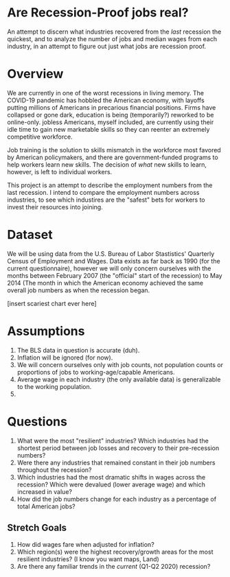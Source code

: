 # Are Recession-Proof jobs real?
An attempt to discern what industries recovered from the *last* recession the quickest, and to analyze the number of jobs and median wages from each industry, in an attempt to figure out just what jobs are recession proof.

# Overview

We are currently in one of the worst recessions in living memory. The COVID-19 pandemic has hobbled the American economy, with layoffs putting millions of Americans in precarious financial positions. Firms have collapsed or gone dark, education is being (temporarily?) reworked to be online-only. jobless Americans, myself included, are currently using their idle time to gain new marketable skills so they can reenter an extremely competitive workforce.

Job training is the solution to skills mismatch in the workforce most favored by American policymakers, and there are government-funded programs to help workers learn new skills. The decision of *what* new skills to learn, however, is left to individual workers.

This project is an attempt to describe the employment numbers from the last recession. I intend to compare the employment numbers across industries, to see which industires are the "safest" bets for workers to invest their resources into joining.

# Dataset

We will be using data from the U.S. Bureau of Labor Stastistics' Quarterly Census of Employment and Wages. Data exists as far back as 1990 (for the current questionnaire), however we will only concern ourselves with the months between February 2007 (the "official" start of the recession) to May 2014 (The month in which the American economy achieved the same overall job numbers as when the recession began.

[insert scariest chart ever here]

# Assumptions

1. The BLS data in question is accurate (duh).
2. Inflation will be ignored (for now).
3. We will concern ourselves only with job counts, not population counts or proportions of jobs to working-age/capable Americans.
4. Average wage in each industry (the only available data) is generalizable to the working population.
5. 

# Questions

1. What were the most "resilient" industries? Which industries had the shortest period between job losses and recovery to their pre-recession numbers?
2. Were there any industries that remained constant in their job numbers throughout the recession?
3. Which industries had the most dramatic shifts in wages across the recession? Which were devalued (lower average wage) and which increased in value?
4. How did the job numbers change for each industry as a percentage of total American jobs?

## Stretch Goals

1. How did wages fare when adjusted for inflation?
2. Which region(s) were the highest recovery/growth areas for the most resilient industries? (I know you want maps, Land)
3. Are there any familiar trends in the *current* (Q1-Q2 2020) recession?
